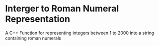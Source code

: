# Interger to Roman Numeral Representation
A C++ Function for representing integers between 1 to 2000 into a string containing roman numerals

